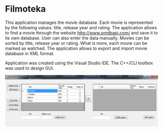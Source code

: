 # Filmoteka

This application manages the movie database. 
Each movie is represented by the following values: title, release year and 
rating. The application allows to find 
a movie through the website http://www.omdbapi.com/
and save it to its own database. User can also enter the data manually.
Movies can be sorted by title, release year or rating. What is more, each movie 
can be marked as watched. The application allows to export and import 
movie database in XML format. 

Application was created using the Visual Studio IDE. 
The C++/CLI toolbox was used to design GUI. 

![GUI](gui.png)
 